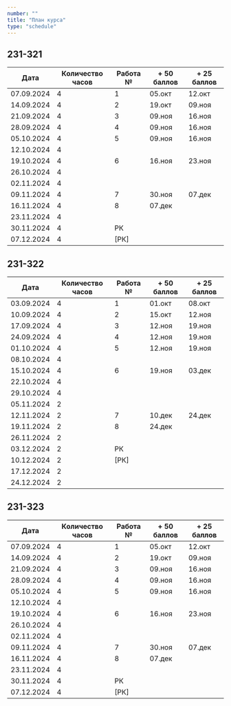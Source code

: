 ```yaml
---
number: ""
title: "План курса"
type: "schedule"
---
```


## 231-321

| Дата       | Количество часов | Работа № | + 50 баллов | + 25 баллов |
| ---------- | ---------------- | -------- | ----------- | ----------- |
| 07.09.2024 | 4                | 1        | 05.окт      | 12.окт      |
| 14.09.2024 | 4                | 2        | 19.окт      | 09.ноя      |
| 21.09.2024 | 4                | 3        | 09.ноя      | 16.ноя      |
| 28.09.2024 | 4                | 4        | 09.ноя      | 16.ноя      |
| 05.10.2024 | 4                | 5        | 09.ноя      | 16.ноя      |
| 12.10.2024 | 4                |          |             |             |
| 19.10.2024 | 4                | 6        | 16.ноя      | 23.ноя      |
| 26.10.2024 | 4                |          |             |             |
| 02.11.2024 | 4                |          |             |             |
| 09.11.2024 | 4                | 7        | 30.ноя      | 07.дек      |
| 16.11.2024 | 4                | 8        | 07.дек      |             |
| 23.11.2024 | 4                |          |             |             |
| 30.11.2024 | 4                | РК       |             |             |
| 07.12.2024 | 4                | \[РК\]   |             |             |

## 231-322

| Дата       | Количество часов | Работа № | + 50 баллов | + 25 баллов |
| ---------- | ---------------- | -------- | ----------- | ----------- |
| 03.09.2024 | 4                | 1        | 01.окт      | 08.окт      |
| 10.09.2024 | 4                | 2        | 15.окт      | 12.ноя      |
| 17.09.2024 | 4                | 3        | 12.ноя      | 19.ноя      |
| 24.09.2024 | 4                | 4        | 12.ноя      | 19.ноя      |
| 01.10.2024 | 4                | 5        | 12.ноя      | 19.ноя      |
| 08.10.2024 | 4                |          |             |             |
| 15.10.2024 | 4                | 6        | 19.ноя      | 03.дек      |
| 22.10.2024 | 4                |          |             |             |
| 29.10.2024 | 4                |          |             |             |
| 05.11.2024 | 2                |          |             |             |
| 12.11.2024 | 2                | 7        | 10.дек      | 24.дек      |
| 19.11.2024 | 2                | 8        | 24.дек      |             |
| 26.11.2024 | 2                |          |             |             |
| 03.12.2024 | 2                | РК       |             |             |
| 10.12.2024 | 2                | \[РК\]   |             |             |
| 17.12.2024 | 2                |          |             |             |
| 24.12.2024 | 2                |          |             |             |

## 231-323

| Дата       | Количество часов | Работа № | + 50 баллов | + 25 баллов |
| ---------- | ---------------- | -------- | ----------- | ----------- |
| 07.09.2024 | 4                | 1        | 05.окт      | 12.окт      |
| 14.09.2024 | 4                | 2        | 19.окт      | 09.ноя      |
| 21.09.2024 | 4                | 3        | 09.ноя      | 16.ноя      |
| 28.09.2024 | 4                | 4        | 09.ноя      | 16.ноя      |
| 05.10.2024 | 4                | 5        | 09.ноя      | 16.ноя      |
| 12.10.2024 | 4                |          |             |             |
| 19.10.2024 | 4                | 6        | 16.ноя      | 23.ноя      |
| 26.10.2024 | 4                |          |             |             |
| 02.11.2024 | 4                |          |             |             |
| 09.11.2024 | 4                | 7        | 30.ноя      | 07.дек      |
| 16.11.2024 | 4                | 8        | 07.дек      |             |
| 23.11.2024 | 4                |          |             |             |
| 30.11.2024 | 4                | РК       |             |             |
| 07.12.2024 | 4                | \[РК\]   |             |             |
